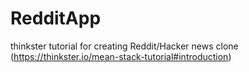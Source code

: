 # RedditApp
thinkster tutorial for creating Reddit/Hacker news clone (https://thinkster.io/mean-stack-tutorial#introduction)
